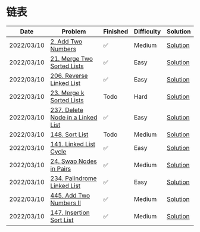 # 链表
| Date       | Problem                                                                                          | Finished | Difficulty | Solution                                            |
|------------|--------------------------------------------------------------------------------------------------|----------|------------|-----------------------------------------------------|
| 2022/03/10 | [2. Add Two Numbers](https://leetcode.com/problems/add-two-numbers/)                             | ✅        | Medium     | [Solution](./src/linkedlist/AddTwoNumbers.java)     |
| 2022/03/10 | [21. Merge Two Sorted Lists](https://leetcode.com/problems/merge-two-sorted-lists/)              | ✅        | Easy       | [Solution](./src/linkedlist/MergeTwoLists.java)     |
| 2022/03/10 | [206. Reverse Linked List](https://leetcode.com/problems/reverse-linked-list/)                   | ✅        | Easy       | [Solution](./src/linkedlist/ReverseList.java)       |
| 2022/03/10 | [23. Merge k Sorted Lists](https://leetcode.com/problems/merge-k-sorted-lists/)                  | Todo     | Hard       | [Solution](./src/linkedlist/MergeKLists.java)       |
| 2022/03/10 | [237. Delete Node in a Linked List](https://leetcode.com/problems/delete-node-in-a-linked-list/) | ✅        | Easy       | [Solution](./src/linkedlist/DeleteNode.java)        |
| 2022/03/10 | [148. Sort List](https://leetcode.com/problems/sort-list/)                                       | Todo     | Medium     | [Solution](./src/linkedlist/SortList.java)          |
| 2022/03/10 | [141. Linked List Cycle](https://leetcode.com/problems/linked-list-cycle/)                       | ✅        | Easy       | [Solution](./src/linkedlist/HasCycle.java)          |
| 2022/03/10 | [24. Swap Nodes in Pairs](https://leetcode.com/problems/swap-nodes-in-pairs/)                    | ✅        | Medium     | [Solution](./src/linkedlist/SwapPairs.java)         |
| 2022/03/10 | [234. Palindrome Linked List](https://leetcode.com/problems/palindrome-linked-list/)             | ✅        | Easy       | [Solution](./src/linkedlist/IsPalindrome.java)      |
| 2022/03/10 | [445. Add Two Numbers II](https://leetcode.com/problems/add-two-numbers-ii/)                     | ✅        | Medium     | [Solution](./src/linkedlist/AddTwoNumbers2.java)    |
| 2022/03/10 | [147. Insertion Sort List](https://leetcode.com/problems/insertion-sort-list/)                   | ✅        | Medium     | [Solution](./src/linkedlist/InsertionSortList.java) |
